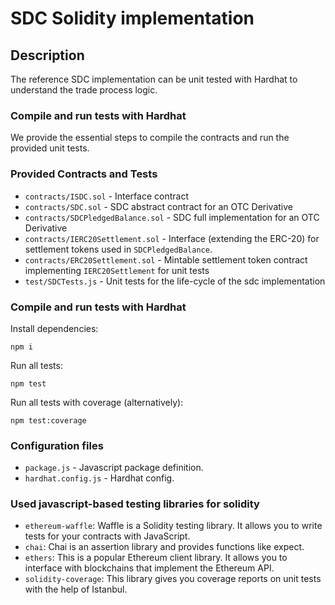 # SDC Solidity implementation

## Description

The reference SDC implementation can be unit tested with Hardhat to understand the trade process logic.

### Compile and run tests with Hardhat

We provide the essential steps to compile the contracts and run the provided unit tests.

### Provided Contracts and Tests

- `contracts/ISDC.sol` - Interface contract
- `contracts/SDC.sol` - SDC abstract contract for an OTC Derivative
- `contracts/SDCPledgedBalance.sol` - SDC full implementation for an OTC Derivative
- `contracts/IERC20Settlement.sol` - Interface (extending the ERC-20) for settlement tokens used in `SDCPledgedBalance`.
- `contracts/ERC20Settlement.sol` - Mintable settlement token contract implementing `IERC20Settlement` for unit tests
- `test/SDCTests.js` - Unit tests for the life-cycle of the sdc implementation

### Compile and run tests with Hardhat

Install dependencies:
```shell
npm i
```

Run all tests:
```shell
npm test
```

Run all tests with coverage (alternatively):
```shell
npm test:coverage
```

### Configuration files

- `package.js` - Javascript package definition.
- `hardhat.config.js` - Hardhat config.

### Used javascript-based testing libraries for solidity

- `ethereum-waffle`: Waffle is a Solidity testing library. It allows you to write tests for your contracts with JavaScript.
- `chai`: Chai is an assertion library and provides functions like expect.
- `ethers`: This is a popular Ethereum client library. It allows you to interface with blockchains that implement the Ethereum API.
- `solidity-coverage`: This library gives you coverage reports on unit tests with the help of Istanbul.
